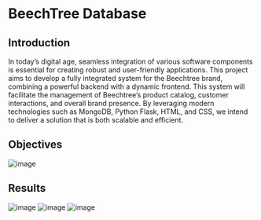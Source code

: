 # BeechTree Database

## Introduction

In today’s digital age, seamless integration of various software components is essential for creating robust and user-friendly applications. This project aims to develop a fully integrated system for the Beechtree brand, combining a powerful backend with a dynamic frontend. This system will facilitate the management of Beechtree’s product catalog, customer interactions, and overall brand presence. By leveraging modern technologies such as MongoDB, Python Flask, HTML, and CSS, we intend to deliver a solution that is both scalable and efficient.

## Objectives

![image](https://github.com/user-attachments/assets/83c72aea-e07b-4589-a28d-88f26693a049)

## Results
![image](https://github.com/user-attachments/assets/8706eef8-a00b-483b-9af3-436ab48f0084)
![image](https://github.com/user-attachments/assets/0ce6d397-4ea8-4af1-b970-1145f2d955f1)
![image](https://github.com/user-attachments/assets/539f543a-4bb7-4dd5-a18c-ced6fe443277)


